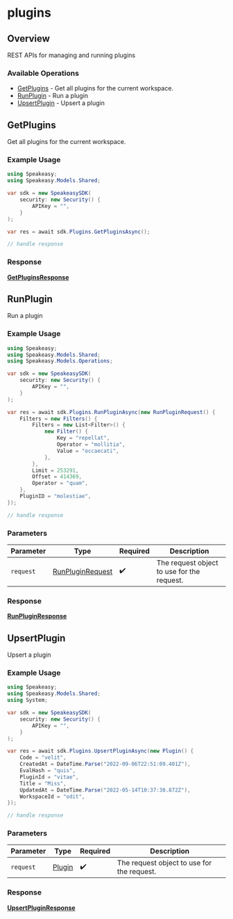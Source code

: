 # plugins

## Overview

REST APIs for managing and running plugins

### Available Operations

* [GetPlugins](#getplugins) - Get all plugins for the current workspace.
* [RunPlugin](#runplugin) - Run a plugin
* [UpsertPlugin](#upsertplugin) - Upsert a plugin

## GetPlugins

Get all plugins for the current workspace.

### Example Usage

```csharp
using Speakeasy;
using Speakeasy.Models.Shared;

var sdk = new SpeakeasySDK(
    security: new Security() {
        APIKey = "",
    }
);

var res = await sdk.Plugins.GetPluginsAsync();

// handle response
```


### Response

**[GetPluginsResponse](../../models/operations/GetPluginsResponse.md)**


## RunPlugin

Run a plugin

### Example Usage

```csharp
using Speakeasy;
using Speakeasy.Models.Shared;
using Speakeasy.Models.Operations;

var sdk = new SpeakeasySDK(
    security: new Security() {
        APIKey = "",
    }
);

var res = await sdk.Plugins.RunPluginAsync(new RunPluginRequest() {
    Filters = new Filters() {
        Filters = new List<Filter>() {
            new Filter() {
                Key = "repellat",
                Operator = "mollitia",
                Value = "occaecati",
            },
        },
        Limit = 253291,
        Offset = 414369,
        Operator = "quam",
    },
    PluginID = "molestiae",
});

// handle response
```

### Parameters

| Parameter                                                       | Type                                                            | Required                                                        | Description                                                     |
| --------------------------------------------------------------- | --------------------------------------------------------------- | --------------------------------------------------------------- | --------------------------------------------------------------- |
| `request`                                                       | [RunPluginRequest](../../models/operations/RunPluginRequest.md) | :heavy_check_mark:                                              | The request object to use for the request.                      |


### Response

**[RunPluginResponse](../../models/operations/RunPluginResponse.md)**


## UpsertPlugin

Upsert a plugin

### Example Usage

```csharp
using Speakeasy;
using Speakeasy.Models.Shared;
using System;

var sdk = new SpeakeasySDK(
    security: new Security() {
        APIKey = "",
    }
);

var res = await sdk.Plugins.UpsertPluginAsync(new Plugin() {
    Code = "velit",
    CreatedAt = DateTime.Parse("2022-09-06T22:51:09.401Z"),
    EvalHash = "quis",
    PluginId = "vitae",
    Title = "Miss",
    UpdatedAt = DateTime.Parse("2022-05-14T10:37:30.872Z"),
    WorkspaceId = "odit",
});

// handle response
```

### Parameters

| Parameter                                  | Type                                       | Required                                   | Description                                |
| ------------------------------------------ | ------------------------------------------ | ------------------------------------------ | ------------------------------------------ |
| `request`                                  | [Plugin](../../models/shared/Plugin.md)    | :heavy_check_mark:                         | The request object to use for the request. |


### Response

**[UpsertPluginResponse](../../models/operations/UpsertPluginResponse.md)**

